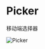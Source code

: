 # Picker
移动端选择器



![Picker](https://raw.githubusercontent.com/kongdewen1994/Picker/master/test/img/picker.png) 

